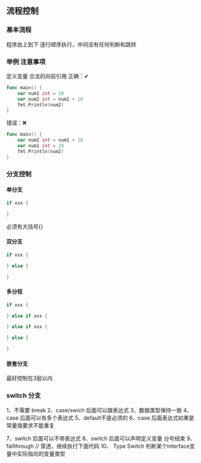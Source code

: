 ## 流程控制

### 基本流程
程序由上到下 逐行顺序执行，中间没有任何判断和跳转

### 举例 注意事项
定义变量 合法的向前引用
正确：✔
``` go
func main() {
    var num1 int = 10
    var num2 int = num1 + 10
    fmt.Println(num2)
}
```
错误：❌
``` go
func main() {
    var num2 int = num1 + 10
    var num1 int = 10
    fmt.Println(num2)
}
```

### 分支控制
#### 单分支
``` go
if xxx {

}
```
必须有大括号{}

#### 双分支
``` go
if xxx {

} else {

}
```
#### 多分枝
``` go
if xxx {

} else if xxx {

} else if xxx {

} else {

}
```
#### 嵌套分支 
最好控制在3层以内

### switch 分支
1、不需要 break 
2、case/swich 后面可以跟表达式
3、数据类型保持一致
4、case 后面可以有多个表达式
5、default不是必须的
6、case 后面表达式如果是常量值要求不能重复

7、switch 后面可以不带表达式
8、switch 后面可以声明定义变量 分号结束
9、fallthrough   // 穿透，继续执行下面代码
10、 Type Switch 判断某个interface变量中实际指向的变量类型
